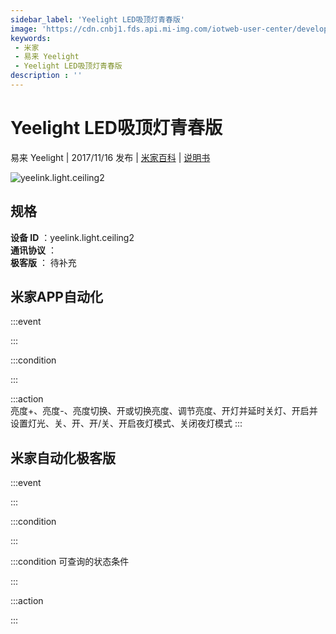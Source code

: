 ```yaml
---
sidebar_label: 'Yeelight LED吸顶灯青春版'
image: 'https://cdn.cnbj1.fds.api.mi-img.com/iotweb-user-center/developer_1679130062080ZYSzc3sh.png?GalaxyAccessKeyId=AKVGLQWBOVIRQ3XLEW&Expires=9223372036854775807&Signature=qbsAJ77NXJi0iUOaK7Ood3WY7H0='
keywords: 
 - 米家
 - 易来 Yeelight
 - Yeelight LED吸顶灯青春版
description : ''
---
```

# Yeelight LED吸顶灯青春版

易来 Yeelight | 2017/11/16 发布 | [米家百科](https://home.mi.com/webapp/content/baike/product/index.html?model=yeelink.light.ceiling2) | [说明书](https://home.mi.com/views/introduction.html?model=yeelink.light.ceiling2&region=cn)

![yeelink.light.ceiling2](https://cdn.cnbj1.fds.api.mi-img.com/iotweb-user-center/developer_1679130062080ZYSzc3sh.png?GalaxyAccessKeyId=AKVGLQWBOVIRQ3XLEW&Expires=9223372036854775807&Signature=qbsAJ77NXJi0iUOaK7Ood3WY7H0=)

## 规格  
> 
**设备 ID** ：yeelink.light.ceiling2  
**通讯协议** ：  
**极客版**  ： 待补充 


## 米家APP自动化  

:::event  

:::

:::condition  

:::

:::action   
亮度+、亮度-、亮度切换、开或切换亮度、调节亮度、开灯并延时关灯、开启并设置灯光、关、开、开/关、开启夜灯模式、关闭夜灯模式
:::

## 米家自动化极客版  

:::event  

:::

:::condition  

:::

:::condition 可查询的状态条件  

:::

:::action  

:::

        
